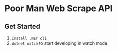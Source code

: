 # Poor Man Web Scrape API

## Get Started 
1. `Install .NET cli`
2. `dotnet watch` to start developing in watch mode

